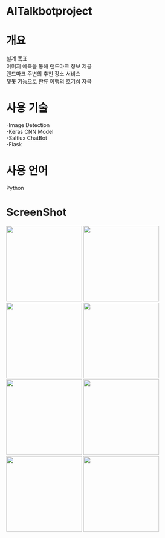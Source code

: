 # AITalkbotproject

# 개요
설계 목표<br>
이미지 예측을 통해 랜드마크 정보 제공<br>
랜드마크 주변의 추천 장소 서비스<br>
챗봇 기능으로 한류 여행의 호기심 자극<br>
# 사용 기술
-Image Detection<br>
-Keras CNN Model <br>
-Saltlux ChatBot <br>
-Flask<br>
# 사용 언어
Python<br>
# ScreenShot
<div>
 <img width="200" src="https://user-images.githubusercontent.com/13067686/98098666-fc9bd000-1ed1-11eb-87b8-91f55a97aef8.png">
<img width="200" src="https://user-images.githubusercontent.com/13067686/98098762-1b01cb80-1ed2-11eb-93da-3cb594500f45.png">
<img width="200" src="https://user-images.githubusercontent.com/13067686/98098798-28b75100-1ed2-11eb-9c2c-4965e48132d8.png">
<img width="200" src="https://user-images.githubusercontent.com/13067686/98098840-32d94f80-1ed2-11eb-9f20-1de90bbe3007.png">
<img width="200" src="https://user-images.githubusercontent.com/13067686/98098873-3ff63e80-1ed2-11eb-9fd7-c41925fefd94.png">
<img width="200" src="https://user-images.githubusercontent.com/13067686/98098900-4684b600-1ed2-11eb-889c-051e26e4922b.png">
<img width="200" src="https://user-images.githubusercontent.com/13067686/98098929-4d132d80-1ed2-11eb-8ab8-f3ea945b7e0c.png">
<img width="200" src="https://user-images.githubusercontent.com/13067686/98098961-569c9580-1ed2-11eb-887c-82d0315fca45.png">
</div>
